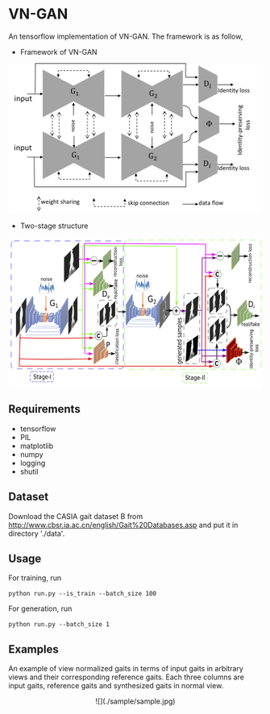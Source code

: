 # VN-GAN
An tensorflow implementation of VN-GAN. The framework is as follow,
* Framework of VN-GAN

<div align=center>
<img src="./model/framework.png" width = "600" height = "300" alt="Framework of VN-GAN" align=center />
</div>

* Two-stage structure
<div align=center>
<img src="./model/two-stage.png" width = "600" height = "300" alt="Framework of VN-GAN" align=center />
</div>

## Requirements
* tensorflow 
* PIL
* matplotlib
* numpy
* logging
* shutil

## Dataset

Download the CASIA gait dataset B from http://www.cbsr.ia.ac.cn/english/Gait%20Databases.asp and put it in directory './data'.
## Usage

For training, run

```
python run.py --is_train --batch_size 100
```

For generation, run

```
python run.py --batch_size 1
```
## Examples

An example of view normalized gaits in terms of input gaits in arbitrary views and their corresponding reference gaits. Each three columns are input gaits, reference gaits and synthesized gaits in normal view.

<div align=center>
![](./sample/sample.jpg)
</div>



